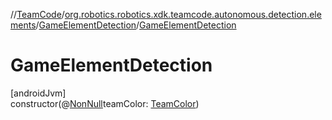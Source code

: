 //[TeamCode](../../../index.md)/[org.robotics.robotics.xdk.teamcode.autonomous.detection.elements](../index.md)/[GameElementDetection](index.md)/[GameElementDetection](-game-element-detection.md)

# GameElementDetection

[androidJvm]\
constructor(@[NonNull](https://developer.android.com/reference/kotlin/androidx/annotation/NonNull.html)teamColor: [TeamColor](../../org.robotics.robotics.xdk.teamcode.autonomous.detection/-team-color/index.md))
